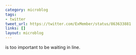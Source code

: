 ```yaml
---
category: microblog
tags:
- twitter
tweet_url: https://twitter.com/ExMember/status/863633881
links: []
layout: microblog
---
```

is too important to be waiting in line.

